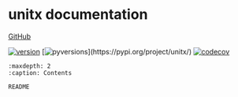 # unitx documentation

[GitHub](https://github.com/devs-des1re/unitx)

[![version](https://img.shields.io/pypi/v/unitx.svg?colorB=blue)](https://pypi.org/project/unitx/)
[![pyversions](https://img.shields.io/pypi/pyversions/unitx.svg?)](https://pypi.org/project/unitx/)
[![codecov](https://codecov.io/gh/devs-des1re/unitx/branch/main/graph/badge.svg?token=YOUR_CODECOV_TOKEN)](https://codecov.io/gh/devs-des1re/unitx)

```{toctree}
:maxdepth: 2
:caption: Contents

README